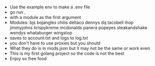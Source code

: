 - Use the example env to make a .env file
- go run .
- with a module as the first argument
- Modules: bjs bojangles chilis deltaco dennys dq tacobell ihop jimmyjohns krispykreme mcdonalds panera popeyes steakandshake wendys whataburger wingstop
- saves to account.txt and logs to log.txt
- you don't have to use proxies but you should
- What they do is in mods.json but it may not be the same or work even
- This is my first golang project so the code is not the best
- Enjoy so free food

